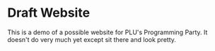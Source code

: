 # Draft Website
This is a demo of a possible website for PLU's Programming Party. It doesn't do very much yet except sit there and look pretty.
